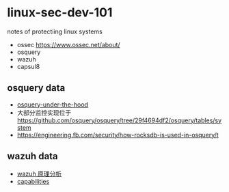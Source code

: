 # linux-sec-dev-101
notes of protectiing linux systems

* ossec https://www.ossec.net/about/
* osquery
* wazuh
* capsul8

## osquery data

* [osquery-under-the-hood](https://blog.kolide.com/osquery-under-the-hood-c1a8df46bb7a)
* 大部分监控实现位于 <https://github.com/osquery/osquery/tree/29f4694df2/osquery/tables/system>
* https://engineering.fb.com/security/how-rocksdb-is-used-in-osquery/t

## wazuh data

* [wazuh 原理分析](https://blog.csdn.net/guoguangwu/article/details/102921713)
* [capabilities](https://documentation.wazuh.com/3.11/user-manual/capabilities/index.html)